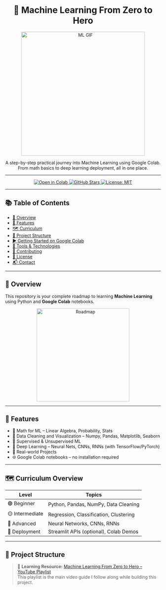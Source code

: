 <h1 align="center">
  🧠 Machine Learning From Zero to Hero
</h1>

<p align="center">
  <img src="https://media.giphy.com/media/qgQUggAC3Pfv687qPC/giphy.gif" width="400" alt="ML GIF">
</p>

<p align="center">
  A step-by-step practical journey into Machine Learning using Google Colab.  
  From math basics to deep learning deployment, all in one place.
</p>

---

<p align="center">
  <a href="https://colab.research.google.com/github/your-username/Machine_Learning_From_Zero_to_Hero/blob/main/1_Basics/01_python_basics.ipynb">
    <img src="https://colab.research.google.com/assets/colab-badge.svg" alt="Open in Colab">
  </a>
  <a href="https://github.com/your-username/Machine_Learning_From_Zero_to_Hero">
    <img src="https://img.shields.io/github/stars/your-username/Machine_Learning_From_Zero_to_Hero?style=social" alt="GitHub Stars">
  </a>
  <a href="https://opensource.org/licenses/MIT">
    <img src="https://img.shields.io/badge/License-MIT-blue.svg" alt="License: MIT">
  </a>
</p>

---

## 📚 Table of Contents

- [📖 Overview](#-overview)
- [🎯 Features](#-features)
- [🗺️ Curriculum](#-curriculum)
- [📂 Project Structure](#-project-structure)
- [▶️ Getting Started on Google Colab](#-getting-started-on-google-colab)
- [🧰 Tools & Technologies](#-tools--technologies)
- [🤝 Contributing](#-contributing)
- [📝 License](#-license)
- [📬 Contact](#-contact)

---

## 📖 Overview

This repository is your complete roadmap to learning **Machine Learning** using Python and **Google Colab** notebooks.

<p align="center">
  <img src="https://media.giphy.com/media/QpVUMRUJGokfqXyfa1/giphy.gif" width="300" alt="Roadmap">
</p>

---

## 🎯 Features

- 📐 Math for ML – Linear Algebra, Probability, Stats
- 🧹 Data Cleaning and Visualization – Numpy, Pandas, Matplotlib, Seaborn
- 🤖 Supervised & Unsupervised ML
- 🧠 Deep Learning – Neural Nets, CNNs, RNNs (with TensorFlow/PyTorch)
- 🚀 Real-world Projects
- 🌐 Google Colab notebooks – no installation required

---

## 🗺️ Curriculum Overview

| Level        | Topics |
|-------------|--------|
| 🟢 Beginner   | Python, Pandas, NumPy, Data Cleaning |
| 🟡 Intermediate | Regression, Classification, Clustering |
| 🔴 Advanced   | Neural Networks, CNNs, RNNs |
| 🧪 Deployment | Streamlit APIs (optional), Colab Demos |

---

## 📂 Project Structure

> 🎥 **Learning Resource:** [Machine Learning From Zero to Hero – YouTube Playlist](https://youtube.com/playlist?list=PLfFghEzKVmjsNtIRwErklMAN8nJmebB0I&si=QvxV0nsfq--GSoi4)  
> This playlist is the main video guide I follow along while building this project.





